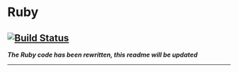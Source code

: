 Ruby
====
[![Build Status](https://travis-ci.org/ClikeX/skyhook_ruby.svg?branch=develop)](https://travis-ci.org/ClikeX/skyhook_ruby)
---

***The Ruby code has been rewritten, this readme will be updated***

---
